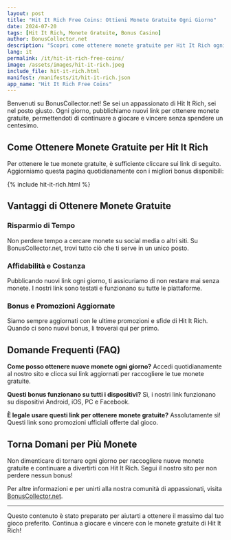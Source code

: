 ```yaml
---
layout: post
title: "Hit It Rich Free Coins: Ottieni Monete Gratuite Ogni Giorno"
date: 2024-07-20
tags: [Hit It Rich, Monete Gratuite, Bonus Casino]
author: BonusCollector.net
description: "Scopri come ottenere monete gratuite per Hit It Rich ogni giorno sul nostro sito."
lang: it
permalink: /it/hit-it-rich-free-coins/
image: /assets/images/hit-it-rich.jpeg
include_file: hit-it-rich.html
manifest: /manifests/it/hit-it-rich.json
app_name: "Hit It Rich Free Coins"
---
```


Benvenuti su BonusCollector.net! Se sei un appassionato di Hit It Rich, sei nel posto giusto. Ogni giorno, pubblichiamo nuovi link per ottenere monete gratuite, permettendoti di continuare a giocare e vincere senza spendere un centesimo.

## Come Ottenere Monete Gratuite per Hit It Rich

Per ottenere le tue monete gratuite, è sufficiente cliccare sui link di seguito. Aggiorniamo questa pagina quotidianamente con i migliori bonus disponibili:

{% include hit-it-rich.html %}

## Vantaggi di Ottenere Monete Gratuite

### Risparmio di Tempo
Non perdere tempo a cercare monete su social media o altri siti. Su BonusCollector.net, trovi tutto ciò che ti serve in un unico posto.

### Affidabilità e Costanza
Pubblicando nuovi link ogni giorno, ti assicuriamo di non restare mai senza monete. I nostri link sono testati e funzionano su tutte le piattaforme.

### Bonus e Promozioni Aggiornate
Siamo sempre aggiornati con le ultime promozioni e sfide di Hit It Rich. Quando ci sono nuovi bonus, li troverai qui per primo.

## Domande Frequenti (FAQ)

**Come posso ottenere nuove monete ogni giorno?**
Accedi quotidianamente al nostro sito e clicca sui link aggiornati per raccogliere le tue monete gratuite.

**Questi bonus funzionano su tutti i dispositivi?**
Sì, i nostri link funzionano su dispositivi Android, iOS, PC e Facebook.

**È legale usare questi link per ottenere monete gratuite?**
Assolutamente sì! Questi link sono promozioni ufficiali offerte dal gioco.

## Torna Domani per Più Monete

Non dimenticare di tornare ogni giorno per raccogliere nuove monete gratuite e continuare a divertirti con Hit It Rich. Segui il nostro sito per non perdere nessun bonus!

Per altre informazioni e per unirti alla nostra comunità di appassionati, visita [BonusCollector.net](https://bonuscollector.net/it/).

---

Questo contenuto è stato preparato per aiutarti a ottenere il massimo dal tuo gioco preferito. Continua a giocare e vincere con le monete gratuite di Hit It Rich!